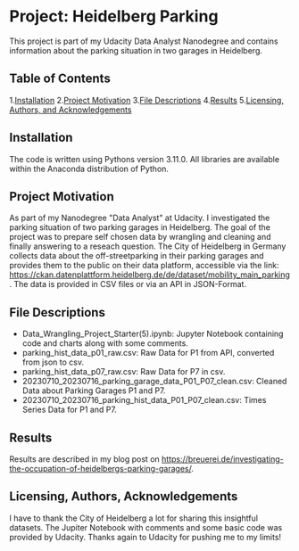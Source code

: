 # Project: Heidelberg Parking

This project is part of my Udacity Data Analyst Nanodegree and contains information about the parking situation in two garages in Heidelberg. 

## Table of Contents
1.[Installation](#installation)
2.[Project Motivation](#motivation)
3.[File Descriptions](#files)
4.[Results](#results)
5.[Licensing, Authors, and Acknowledgements](#licensing)

## Installation <a name="installation"></a>

The code is written using Pythons version 3.11.0. All libraries are available within the Anaconda distribution of Python.

## Project Motivation <a name="motivation"></a>

As part of my Nanodegree "Data Analyst" at Udacity. I investigated the parking situation of two parking garages in Heidelberg. The goal of the project was to prepare self chosen data by wrangling and cleaning and finally answering to a reseach question.
The City of Heidelberg in Germany collects data about the off-streetparking in their parking garages and provides them to the public on their data platform, accessible via the link: https://ckan.datenplattform.heidelberg.de/de/dataset/mobility_main_parking. 
The data is provided in CSV files or via an API in JSON-Format.

## File Descriptions <a name="files"></a>

* Data_Wrangling_Project_Starter(5).ipynb: Jupyter Notebook containing code and charts along with some comments.
* parking_hist_data_p01_raw.csv: Raw Data for P1 from API, converted from json to csv.
* parking_hist_data_p07_raw.csv: Raw Data for P7 in csv.
* 20230710_20230716_parking_garage_data_P01_P07_clean.csv: Cleaned Data about Parking Garages P1 and P7.
* 20230710_20230716_parking_hist_data_P01_P07_clean.csv: Times Series Data for P1 and P7.

## Results <a name="results"></a>

Results are described in my blog post on https://breuerei.de/investigating-the-occupation-of-heidelbergs-parking-garages/.

## Licensing, Authors, Acknowledgements <a name="licensing"></a>

I have to thank the City of Heidelberg a lot for sharing this insightful datasets. 
The Jupiter Notebook with comments and some basic code was provided by Udacity. 
Thanks again to Udacity for pushing me to my limits!

